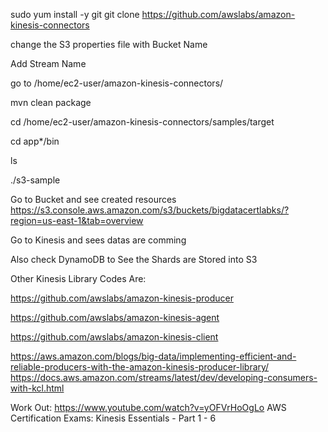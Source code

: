 sudo yum install -y git
git clone https://github.com/awslabs/amazon-kinesis-connectors

change the S3 properties file with Bucket Name 

Add Stream Name

go to /home/ec2-user/amazon-kinesis-connectors/

 mvn clean package
 
cd /home/ec2-user/amazon-kinesis-connectors/samples/target

cd app*/bin

ls

./s3-sample

Go to Bucket and see created resources
https://s3.console.aws.amazon.com/s3/buckets/bigdatacertlabks/?region=us-east-1&tab=overview

Go to Kinesis and sees datas are comming

Also check DynamoDB to See the Shards are Stored into S3

Other Kinesis Library Codes Are:

https://github.com/awslabs/amazon-kinesis-producer

https://github.com/awslabs/amazon-kinesis-agent

https://github.com/awslabs/amazon-kinesis-client

https://aws.amazon.com/blogs/big-data/implementing-efficient-and-reliable-producers-with-the-amazon-kinesis-producer-library/
https://docs.aws.amazon.com/streams/latest/dev/developing-consumers-with-kcl.html

Work Out:
https://www.youtube.com/watch?v=yOFVrHoOgLo
AWS Certification Exams: Kinesis Essentials - Part 1 - 6
